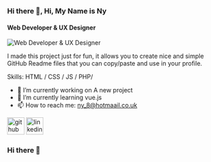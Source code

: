 ### Hi there 👋, Hi, My Name is Ny
#### Web Developer & UX Designer
![Web Developer & UX Designer](https://arturssmirnovs.github.io/github-profile-readme-generator/images/banner.png)

I made this project just for fun, it allows you to create nice and simple GitHub Readme files that you can copy/paste and use in your profile.

Skills:  HTML / CSS / JS / PHP/ 

- 🔭 I’m currently working on A new project 
- 🌱 I’m currently learning vue.js 
- 📫 How to reach me: ny_8@hotmaail.co.uk 


[<img src='https://cdn.jsdelivr.net/npm/simple-icons@3.0.1/icons/github.svg' alt='github' height='40'>](https://github.com/ny2669)  [<img src='https://cdn.jsdelivr.net/npm/simple-icons@3.0.1/icons/linkedin.svg' alt='linkedin' height='40'>](https://www.linkedin.com/in/ny/)  



### Hi there 👋
